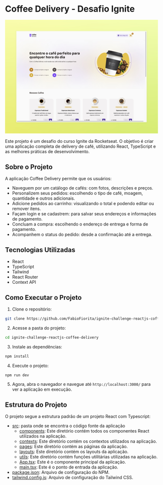 # Coffee Delivery - Desafio Ignite

![Coffee Delivery](./assets/banner.jpeg)

Este projeto é um desafio do curso Ignite da Rocketseat. O objetivo é criar uma aplicação completa de delivery de café, utilizando React, TypeScript e as melhores práticas de desenvolvimento.

## Sobre o Projeto

A aplicação Coffee Delivery permite que os usuários:

- Naveguem por um catálogo de cafés: com fotos, descrições e preços.
- Personalizem seus pedidos: escolhendo o tipo de café, moagem, quantidade e outros adicionais.
- Adicione pedidos ao carrinho: visualizando o total e podendo editar ou remover itens.
- Façam login e se cadastrem: para salvar seus endereços e informações de pagamento.
- Concluam a compra: escolhendo o endereço de entrega e forma de pagamento.
- Acompanhem o status do pedido: desde a confirmação até a entrega.

## Tecnologias Utilizadas

- React
- TypeScript
- Tailwind
- React Router
- Context API

## Como Executar o Projeto

1. Clone o repositório:

  ```bash
  git clone https://github.com/FabioFiorita/ignite-challenge-reactjs-coffee-delivery.git
  ```

2. Acesse a pasta do projeto:

  ```bash
  cd ignite-challenge-reactjs-coffee-delivery
  ```
  3. Instale as dependências:

  ```bash
  npm install
  ```

4. Execute o projeto:

  ```bash
  npm run dev
  ```

5. Agora, abra o navegador e navegue até ```http://localhost:3000/``` para ver a aplicação em execução.

## Estrutura do Projeto
O projeto segue a estrutura padrão de um projeto React com Typescript:
- [src](./src/): pasta onde se encontra o código fonte da aplicação
  - [components](./src/components/): Este diretório contém todos os componentes React utilizados na aplicação.
  - [contexts](./src/contexts/): Este diretório contém os contextos utilizados na aplicação.
  - [pages](./src/pages/): Este diretório contém as páginas da aplicação.
  - [layouts](./src/layouts/): Este diretório contém os layouts da aplicação.
  - [utils](./src/utils/): Este diretório contém funções utilitárias utilizadas na aplicação.
  - [App.tsx](./src/App.tsx): Este é o componente principal da aplicação.
  - [main.tsx](./src/main.tsx): Este é o ponto de entrada da aplicação.
- [package.json](./package.json): Arquivo de configuração do NPM.
- [tailwind.config.js](./tailwind.config.js): Arquivo de configuração do Tailwind CSS.